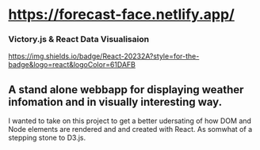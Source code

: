 # https://forecast-face.netlify.app/

### Victory.js & React Data Visualisaion 
https://img.shields.io/badge/React-20232A?style=for-the-badge&logo=react&logoColor=61DAFB

## A stand alone webbapp for displaying weather infomation and in visually interesting way. 

 I wanted to take on this project to get a better udersating of how DOM and Node elements are rendered and and created with React. As somwhat of a stepping stone to D3.js. 

